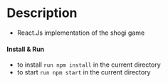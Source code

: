 # Description
- React.Js implementation of the shogi game


#### Install & Run
- to install `run npm install` in the current directory
- to start `run npm start` in the current directory
